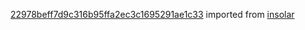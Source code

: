 [22978beff7d9c316b95ffa2ec3c1695291ae1c33](https://github.com/insolar/insolar/commit/22978beff7d9c316b95ffa2ec3c1695291ae1c33) imported from [insolar](https://github.com/insolar/insolar)
